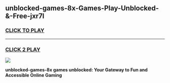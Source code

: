 
## unblocked-games-8x-Games-Play-Unblocked-&-Free-jxr7l
<h3>
<a href="https://premium76.site?title=unblocked-games-8x&ref=24A">CLICK TO PLAY</a></h3>
<hr>

<h3>
<a href="https://premium76.site?title=unblocked-games-8x&ref=24A">CLICK 2 PLAY</a>
  
</h3>

<a href="https://premium76.site?title=unblocked-games-8x&ref=24A"><img src="https://clearcache.store/games.png"></a>


**unblocked-games-8x games unblocked: Your Gateway to Fun and Accessible Online Gaming**
